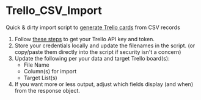 # Trello_CSV_Import
Quick &amp; dirty import script to [generate Trello cards](https://developer.atlassian.com/cloud/trello/rest/api-group-cards/#api-cards-post) from CSV records

1. Follow [these steps](https://developer.atlassian.com/cloud/trello/guides/rest-api/api-introduction/) to get your Trello API key and token.
2. Store your credentials locally and update the filenames in the script. (or copy/paste them directly into the script if security isn't a concern)
3. Update the following per your data and target Trello board(s):
   - File Name
   - Column(s) for import
   - Target List(s)
7. If you want more or less output, adjust which fields display (and when) from the response object.
